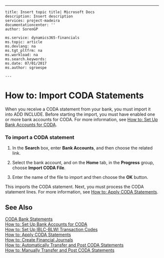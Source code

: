 ---
    title: Insert topic title| Microsoft Docs
    description: Insert description
    services: project-madeira
    documentationcenter: ''
    author: SorenGP

    ms.service: dynamics365-financials
    ms.topic: article
    ms.devlang: na
    ms.tgt_pltfrm: na
    ms.workload: na
    ms.search.keywords:
    ms.date: 07/01/2017
    ms.author: sgroespe

    ---
# How to: Import CODA Statements
When you receive a CODA statement from your bank, you must import it into ADD INCLUDE<!--[!INCLUDE[navnow](../../ApplicationDesign/includes/navnow_md.md)]-->. Before starting the import, you must have enabled one or more bank accounts for CODA. For more information, see [How to: Set Up Bank Accounts for CODA](../../LocalFunctionalityForMicrosoftDynamicsNav2016/Belgium/how-to-set-up-bank-accounts-for-coda.md).  
  
### To import a CODA statement  
  
1.  In the **Search** box, enter **Bank Accounts**, and then choose the related link.  
  
2.  Select the bank account, and on the **Home** tab, in the **Progress** group, choose **Import CODA File**.  
  
3.  Enter the name of the file to import and then choose the **OK** button.  
  
 This imports the CODA statement. Next, you must process the CODA statement lines. For more information, see [How to: Apply CODA Statements](../../LocalFunctionalityForMicrosoftDynamicsNav2016/Belgium/how-to-apply-coda-statements.md).  
  
## See Also  
 [CODA Bank Statements](../../LocalFunctionalityForMicrosoftDynamicsNav2016/Belgium/coda-bank-statements.md)   
 [How to: Set Up Bank Accounts for CODA](../../LocalFunctionalityForMicrosoftDynamicsNav2016/Belgium/how-to-set-up-bank-accounts-for-coda.md)   
 [How to: Set Up IBLC-BLWI Transaction Codes](../../LocalFunctionalityForMicrosoftDynamicsNav2016/Belgium/how-to-set-up-iblc-blwi-transaction-codes.md)   
 [How to: Apply CODA Statements](../../LocalFunctionalityForMicrosoftDynamicsNav2016/Belgium/how-to-apply-coda-statements.md)   
 [How to: Create Financial Journals](../../LocalFunctionalityForMicrosoftDynamicsNav2016/Belgium/how-to-create-financial-journals.md)   
 [How to: Automatically Transfer and Post CODA Statements](../../LocalFunctionalityForMicrosoftDynamicsNav2016/Belgium/how-to-automatically-transfer-and-post-coda-statements.md)   
 [How to: Manually Transfer and Post CODA Statements](../../LocalFunctionalityForMicrosoftDynamicsNav2016/Belgium/how-to-manually-transfer-and-post-coda-statements.md)
